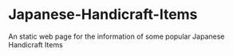 # Japanese-Handicraft-Items
An static web page for the information of some popular Japanese Handicraft Items
